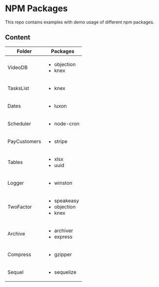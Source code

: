 # NPM Packages

This repo contains examples with demo usage of different npm packages.

## Content

| Folder       | Packages                                                   |
| ------------ | ---------------------------------------------------------- |
| VideoDB      | <ul><li>objection</li><li>knex</li></ul>                   |
| TasksList    | <ul><li>knex</li></ul>                                     |
| Dates        | <ul><li>luxon</li></ul>                                    |
| Scheduler    | <ul><li>node-cron</li></ul>                                |
| PayCustomers | <ul><li>stripe</li></ul>                                   |
| Tables       | <ul><li>xlsx</li><li>uuid</li></ul>                        |
| Logger       | <ul><li>winston</li></ul>                                  |
| TwoFactor    | <ul><li>speakeasy</li><li>objection</li><li>knex</li></ul> |
| Archive      | <ul><li>archiver</li><li>express</li></ul>                 |
| Compress     | <ul><li>gzipper</li></ul>                                  |
| Sequel       | <ul><li>sequelize</li></ul>                                |
